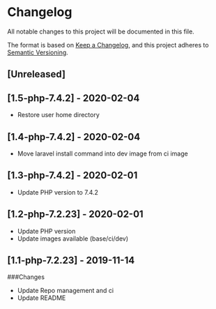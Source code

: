 # Changelog
All notable changes to this project will be documented in this file.

The format is based on [Keep a Changelog](https://keepachangelog.com/en/1.0.0/),
and this project adheres to [Semantic Versioning](https://semver.org/spec/v2.0.0.html).

## [Unreleased]

## [1.5-php-7.4.2] - 2020-02-04
- Restore user home directory

## [1.4-php-7.4.2] - 2020-02-04
- Move laravel install command into dev image from ci image

## [1.3-php-7.4.2] - 2020-02-01
- Update PHP version to 7.4.2

## [1.2-php-7.2.23] - 2020-02-01
- Update PHP version
- Update images available (base/ci/dev)

## [1.1-php-7.2.23] - 2019-11-14
###Changes
- Update Repo management and ci
- Update README 
